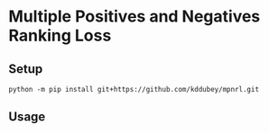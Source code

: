 # Multiple Positives and Negatives Ranking Loss

## Setup

```
python -m pip install git+https://github.com/kddubey/mpnrl.git
```

## Usage


